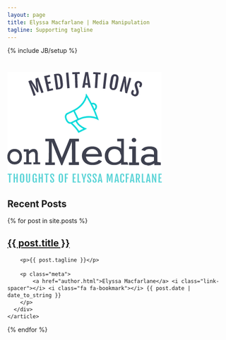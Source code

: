 ```yaml
---
layout: page
title: Elyssa Macfarlane | Media Manipulation
tagline: Supporting tagline
---
```

{% include JB/setup %}

<h1 class="page-header"><img src="img/logo.png" class="img-responsive" alt="user-image"></h1>


<div class="home-page-posts animated fadeIn ">
  <h2 class="favorites">Recent Posts</h2>
  {% for post in site.posts %}
    <article class="post">
      <div class="post-preview col-xs-10  no-gutter">
        <h2><a href="{{ BASE_PATH }}{{ post.url }}">{{ post.title }}</a></h2>

        <p>{{ post.tagline }}</p>

        <p class="meta">
            <a href="author.html">Elyssa Macfarlane</a> <i class="link-spacer"></i> <i class="fa fa-bookmark"></i> {{ post.date | date_to_string }}
        </p>
      </div>
    </article>
  {% endfor %}
</div>

